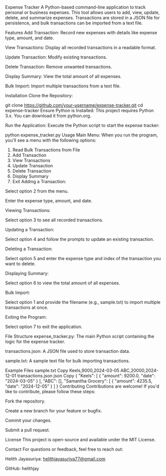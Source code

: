 Expense Tracker
A Python-based command-line application to track personal or business expenses. This tool allows users to add, view, update, delete, and summarize expenses. Transactions are stored in a JSON file for persistence, and bulk transactions can be imported from a text file.

Features
Add Transaction: Record new expenses with details like expense type, amount, and date.

View Transactions: Display all recorded transactions in a readable format.

Update Transaction: Modify existing transactions.

Delete Transaction: Remove unwanted transactions.

Display Summary: View the total amount of all expenses.

Bulk Import: Import multiple transactions from a text file.

Installation
Clone the Repository:


git clone https://github.com/your-username/expense-tracker.git
cd expense-tracker
Ensure Python is Installed:
This project requires Python 3.x. You can download it from python.org.

Run the Application:
Execute the Python script to start the expense tracker:


python expense_tracker.py
Usage
Main Menu:
When you run the program, you'll see a menu with the following options:


1. Read Bulk Transactions from File
2. Add Transaction
3. View Transactions
4. Update Transaction
5. Delete Transaction
6. Display Summary
7. Exit
Adding a Transaction:

Select option 2 from the menu.

Enter the expense type, amount, and date.

Viewing Transactions:

Select option 3 to see all recorded transactions.

Updating a Transaction:

Select option 4 and follow the prompts to update an existing transaction.

Deleting a Transaction:

Select option 5 and enter the expense type and index of the transaction you want to delete.

Displaying Summary:

Select option 6 to view the total amount of all expenses.

Bulk Import:

Select option 1 and provide the filename (e.g., sample.txt) to import multiple transactions at once.

Exiting the Program:

Select option 7 to exit the application.

File Structure
expense_tracker.py: The main Python script containing the logic for the expense tracker.

transactions.json: A JSON file used to store transaction data.

sample.txt: A sample text file for bulk importing transactions.

Example Files
sample.txt
Copy
Keels,9000,2024-03-05
ABC,20000,2024-12-01
transactions.json
json
Copy
{
  "Keels": [
    {
      "amount": 9200.0,
      "date": "2024-03-05"
    }
  ],
  "ABC": [],
  "Samantha Grocery": [
    {
      "amount": 4235.5,
      "date": "2024-12-05"
    }
  ]
}
Contributing
Contributions are welcome! If you'd like to contribute, please follow these steps:

Fork the repository.

Create a new branch for your feature or bugfix.

Commit your changes.

Submit a pull request.

License
This project is open-source and available under the MIT License.

Contact
For questions or feedback, feel free to reach out:

Helith Jayasuriya: helithjayasuriya77@gmail.com

GitHub: helithjay
